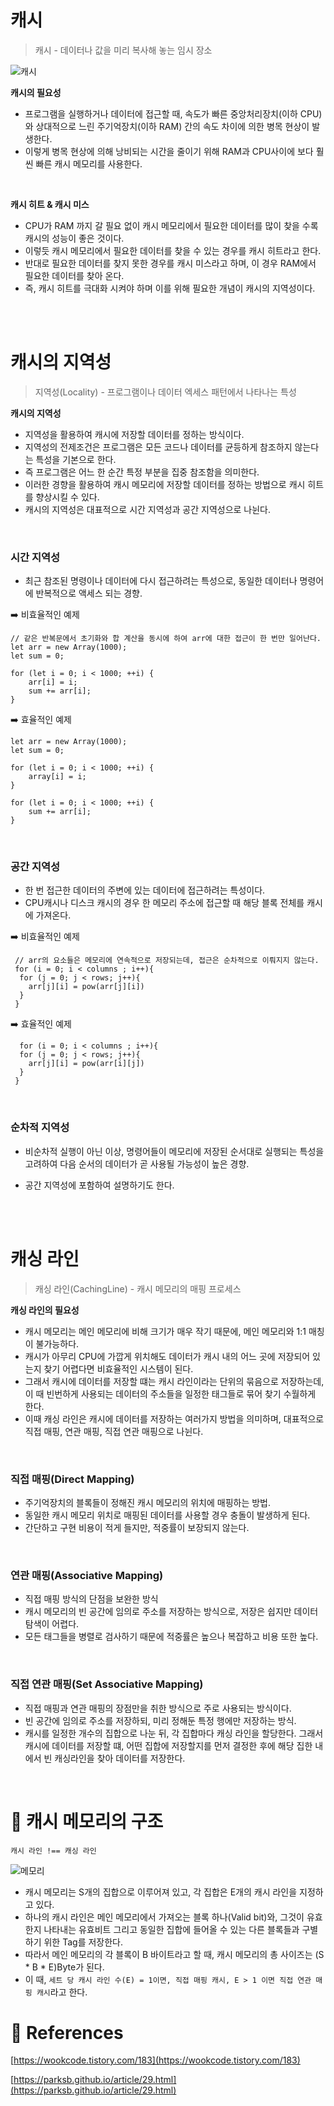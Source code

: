 # 캐시
> 캐시 - 데이터나 값을 미리 복사해 놓는 임시 장소

![캐시](https://github.com/AucSuSu/CS-study/assets/139415941/c029836b-6563-494a-87c0-29273661dd79)

**캐시의 필요성**
 - 프로그램을 실행하거나 데이터에 접근할 때, 속도가 빠른 중앙처리장치(이하 CPU)와 상대적으로 느린 주기억장치(이하 RAM) 간의 속도 차이에 의한 병목 현상이 발생한다.
 - 이렇게 병목 현상에 의해 낭비되는 시간을 줄이기 위해 RAM과 CPU사이에 보다 훨씬 빠른 캐시 메모리를 사용한다.

<br>

**캐시 히트 & 캐시 미스**
- CPU가 RAM 까지 갈 필요 없이 캐시 메모리에서 필요한 데이터를 많이 찾을 수록 캐시의 성능이 좋은 것이다.
- 이렇듯 캐시 메모리에서 필요한 데이터를 찾을 수 있는 경우를 캐시 히트라고 한다.
- 반대로 필요한 데이터를 찾지 못한 경우를 캐시 미스라고 하며, 이 경우 RAM에서 필요한 데이터를 찾아 온다.
- 즉, 캐시 히트를 극대화 시켜야 하며 이를 위해 필요한 개념이 캐시의 지역성이다.

<br>
<br>

# 캐시의 지역성
> 지역성(Locality) - 프로그램이나 데이터 엑세스 패턴에서 나타나는 특성

**캐시의 지역성**

 - 지역성을 활용하여 캐시에 저장할 데이터를 정하는 방식이다.
 - 지역성의 전제조건은 프로그램은 모든 코드나 데이터를 균등하게 참조하지 않는다는 특성을 기본으로 한다.
 - 즉 프로그램은 어느 한 순간 특정 부분을 집중 참조함을 의미한다.
 - 이러한 경향을 활용하여 캐시 메모리에 저장할 데이터를 정하는 방법으로 캐시 히트를 향상시킬 수 있다.
 - 캐시의 지역성은 대표적으로 시간 지역성과 공간 지역성으로 나뉜다.
<br>

### 시간 지역성

 - 최근 참조된 명령이나 데이터에 다시 접근하려는 특성으로, 동일한 데이터나 명령어에 반복적으로 액세스 되는 경향.

➡️ 비효율적인 예제 
```
// 같은 반복문에서 초기화와 합 계산을 동시에 하여 arr에 대한 접근이 한 번만 일어난다.
let arr = new Array(1000);
let sum = 0;

for (let i = 0; i < 1000; ++i) {
    arr[i] = i;
    sum += arr[i];
}
```
➡️ 효율적인 예제
```
let arr = new Array(1000);
let sum = 0;

for (let i = 0; i < 1000; ++i) {
    array[i] = i;
}

for (let i = 0; i < 1000; ++i) {
    sum += arr[i];
}
```
<br>

### 공간 지역성

- 한 번 접근한 데이터의 주변에 있는 데이터에 접근하려는 특성이다.
- CPU캐시나 디스크 캐시의 경우 한 메모리 주소에 접근할 때 해당 블록 전체를 캐시에 가져온다.

➡️ 비효율적인 예제
```
 // arr의 요소들은 메모리에 연속적으로 저장되는데, 접근은 순차적으로 이뤄지지 않는다.
 for (i = 0; i < columns ; i++){
  for (j = 0; j < rows; j++){
    arr[j][i] = pow(arr[j][i]) 
  }
 }
```
➡️ 효율적인 예제
```
  for (i = 0; i < columns ; i++){
  for (j = 0; j < rows; j++){
    arr[j][i] = pow(arr[i][j])
  }
 }
```
<br>

### 순차적 지역성
- 비순차적 실행이 아닌 이상, 명령어들이 메모리에 저장된 순서대로 실행되는 특성을 고려하여 다음 순서의 데이터가 곧 사용될 가능성이 높은 경향.

- 공간 지역성에 포함하여 설명하기도 한다.

<br>
<br>

# 캐싱 라인
> 캐싱 라인(CachingLine) - 캐시 메모리의 매핑 프로세스


**캐싱 라인의 필요성**
- 캐시 메모리는 메인 메모리에 비해 크기가 매우 작기 때문에, 메인 메모리와 1:1 매칭이 불가능하다.
- 캐시가 아무리 CPU에 가깝게 위치해도 데이터가 캐시 내의 어느 곳에 저장되어 있는지 찾기 어렵다면 비효율적인 시스템이 된다.
- 그래서 캐시에 데이터를 저장할 떄는 캐시 라인이라는 단위의 묶음으로 저장하는데, 이 때 빈번하게 사용되는 데이터의 주소들을 일정한 태그들로 묶어 찾기 수월하게 한다.
- 이때 캐싱 라인은 캐시에 데이터를 저장하는 여러가지 방법을 의미하며, 대표적으로 직접 매핑, 연관 매핑, 직접 연관 매핑으로 나뉜다.
<br>

### 직접 매핑(Direct Mapping)
 - 주기억장치의 블록들이 정해진 캐시 메모리의 위치에 매핑하는 방법.
 - 동일한 캐시 메모리 위치로 매핑된 데이터를 사용할 경우 충돌이 발생하게 된다.
 - 간단하고 구현 비용이 적게 들지만, 적중률이 보장되지 않는다.
<br>

### 연관 매핑(Associative Mapping)
 - 직접 매핑 방식의 단점을 보완한 방식
 - 캐시 메모리의 빈 공간에 임의로 주소를 저장하는 방식으로, 저장은 쉽지만 데이터 탐색이 어렵다.
 - 모든 태그들을 병렬로 검사하기 때문에 적중률은 높으나 복잡하고 비용 또한 높다.
<br>

### 직접 연관 매핑(Set Associative Mapping)
 - 직접 매핑과 연관 매핑의 장점만을 취한 방식으로 주로 사용되는 방식이다.
 - 빈 공간에 임의로 주소를 저장하되, 미리 정해둔 특정 행에만 저장하는 방식.
 - 캐시를 일정한 개수의 집합으로 나눈 뒤, 각 집합마다 캐싱 라인을 할당한다. 그래서 캐시에 데이터를 저장할 떄, 어떤 집합에 저장할지를 먼저 결정한 후에 해당 집한 내에서 빈 캐싱라인을 찾아 데이터를 저장한다.
<br>

# :confetti_ball: 캐시 메모리의 구조

`캐시 라인 !== 캐싱 라인`

![메모리](https://github.com/AucSuSu/CS-study/assets/139415941/2220c70a-4e81-4784-9f93-df267bde5988)
- 캐시 메모리는 S개의 집합으로 이루어져 있고, 각 집합은 E개의 캐시 라인을 지정하고 있다.
- 하나의 캐시 라인은 메인 메모리에서 가져오는 블록 하나(Valid bit)와, 그것이 유효한지 나타내는 유효비트 그리고 동일한 집합에 들어올 수 있는 다른 블록들과 구별하기 위한 Tag를 저장한다.
- 따라서 메인 메모리의 각 블록이 B 바이트라고 할 때, 캐시 메모리의 총 사이즈는 (S * B * E)Byte가 된다.
- 이 때, `세트 당 캐시 라인 수(E) = 1이면, 직접 매핑 캐시, E > 1 이면 직접 연관 매핑 캐시`라고 한다.

# :round_pushpin: References
[https://wookcode.tistory.com/183](https://wookcode.tistory.com/183)

[https://parksb.github.io/article/29.html](https://parksb.github.io/article/29.html)